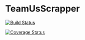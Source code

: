 # TeamUsScrapper
[![Build Status](https://travis-ci.org/truestbyheart/TeamUsScrapper.svg?branch=master)](https://travis-ci.org/truestbyheart/TeamUsScrapper)

[![Coverage Status](https://coveralls.io/repos/github/truestbyheart/TeamUsScrapper/badge.svg?branch=master)](https://coveralls.io/github/truestbyheart/TeamUsScrapper?branch=master)